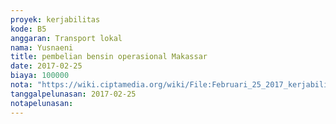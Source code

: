 ```yaml
---
proyek: kerjabilitas
kode: B5
anggaran: Transport lokal
nama: Yusnaeni
title: pembelian bensin operasional Makassar
date: 2017-02-25
biaya: 100000
nota: "https://wiki.ciptamedia.org/wiki/File:Februari_25_2017_kerjabilitas_B5_bensin_neni.jpg"
tanggalpelunasan: 2017-02-25
notapelunasan:
---
```


